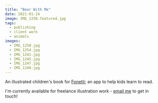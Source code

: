 ```yaml
---
title: "Bear With Me"
date: 2021-01-24
image: IMG_1250.featured.jpg
tags:
  - publishing
  - client work
  - animals
images:
  - IMG_1250.jpg
  - IMG_1254.jpg
  - IMG_1241.jpg
  - IMG_1245.jpg
  - IMG_1247.jpg
  - IMG_1240.jpg
---
```


An illustrated children's book for [Fonetti](https://www.fonetti.com/); an app to help kids learn to read.

I'm currently available for freelance illustration work - [email me](mailto:vicky.hughes@hotmail.com) to get in touch!